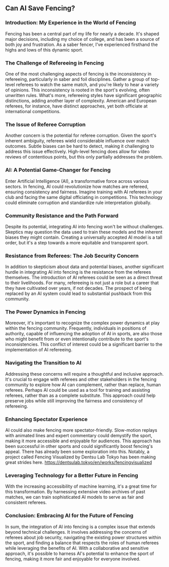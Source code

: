 ## Can AI Save Fencing?

### Introduction: My Experience in the World of Fencing

Fencing has been a central part of my life for nearly a decade. It's shaped major decisions, including my choice of college, and has been a source of both joy and frustration. As a saber fencer, I've experienced firsthand the highs and lows of this dynamic sport.

### The Challenge of Refereeing in Fencing

One of the most challenging aspects of fencing is the inconsistency in refereeing, particularly in saber and foil disciplines. Gather a group of top-level referees to watch the same match, and you're likely to hear a variety of opinions. This inconsistency is rooted in the sport's evolving, often unwritten rules. What's more, refereeing styles have significant geographic distinctions, adding another layer of complexity. American and European referees, for instance, have distinct approaches, yet both officiate at international competitions.

### The Issue of Referee Corruption
Another concern is the potential for referee corruption. Given the sport's inherent ambiguity, referees wield considerable influence over match outcomes. Subtle biases can be hard to detect, making it challenging to address this issue effectively. High-level fencing does allow for video reviews of contentious points, but this only partially addresses the problem.

### AI: A Potential Game-Changer for Fencing
Enter Artificial Intelligence (AI), a transformative force across various sectors. In fencing, AI could revolutionize how matches are refereed, ensuring consistency and fairness. Imagine training with AI referees in your club and facing the same digital officiating in competitions. This technology could eliminate corruption and standardize rule interpretation globally.

### Community Resistance and the Path Forward
Despite its potential, integrating AI into fencing won't be without challenges. Skeptics may question the data used to train these models and the inherent biases they might contain. Creating a universally accepted AI model is a tall order, but it's a step towards a more equitable and transparent sport.

### Resistance from Referees: The Job Security Concern
In addition to skepticism about data and potential biases, another significant hurdle in integrating AI into fencing is the resistance from the referees themselves. The introduction of AI referees could be seen as a direct threat to their livelihoods. For many, refereeing is not just a role but a career that they have cultivated over years, if not decades. The prospect of being replaced by an AI system could lead to substantial pushback from this community.

### The Power Dynamics in Fencing
Moreover, it's important to recognize the complex power dynamics at play within the fencing community. Frequently, individuals in positions of authority, capable of influencing the adoption of AI in sports, are also those who might benefit from or even intentionally contribute to the sport's inconsistencies. This conflict of interest could be a significant barrier to the implementation of AI refereeing.

### Navigating the Transition to AI
Addressing these concerns will require a thoughtful and inclusive approach. It's crucial to engage with referees and other stakeholders in the fencing community to explore how AI can complement, rather than replace, human referees. Perhaps AI could be used as a tool for training and assisting referees, rather than as a complete substitute. This approach could help preserve jobs while still improving the fairness and consistency of refereeing.

### Enhancing Spectator Experience
AI could also make fencing more spectator-friendly. Slow-motion replays with animated lines and expert commentary could demystify the sport, making it more accessible and enjoyable for audiences. This approach has been successful in other sports and could significantly boost fencing's appeal. There has already been some exploration into this. Notably, a project called Fencing Visualized by Dentsu Lab Tokyo has been making great strides here. https://dentsulab.tokyo/en/works/fencingvisualized

### Leveraging Technology for a Better Future in Fencing
With the increasing accessibility of machine learning, it's a great time for this transformation. By harnessing extensive video archives of past matches, we can train sophisticated AI models to serve as fair and consistent referees.

### Conclusion: Embracing AI for the Future of Fencing
In sum, the integration of AI into fencing is a complex issue that extends beyond technical challenges. It involves addressing the concerns of referees about job security, navigating the existing power structures within the sport, and finding a balance that respects the roles of human referees while leveraging the benefits of AI. With a collaborative and sensitive approach, it's possible to harness AI's potential to enhance the sport of fencing, making it more fair and enjoyable for everyone involved.


